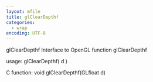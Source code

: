 ```yaml
---
layout: mfile
title: glClearDepthf
categories:
  - wrap
encoding: UTF-8
---
```


glClearDepthf  Interface to OpenGL function glClearDepthf

usage:  glClearDepthf( d )

C function:  void glClearDepthf(GLfloat d)